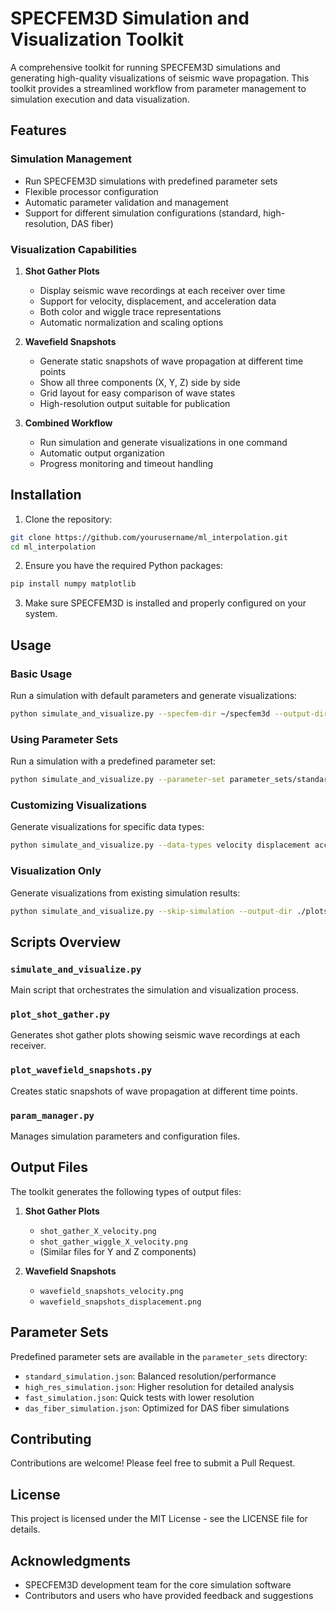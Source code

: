 # SPECFEM3D Simulation and Visualization Toolkit

A comprehensive toolkit for running SPECFEM3D simulations and generating high-quality visualizations of seismic wave propagation. This toolkit provides a streamlined workflow from parameter management to simulation execution and data visualization.

## Features

### Simulation Management
- Run SPECFEM3D simulations with predefined parameter sets
- Flexible processor configuration
- Automatic parameter validation and management
- Support for different simulation configurations (standard, high-resolution, DAS fiber)

### Visualization Capabilities
1. **Shot Gather Plots**
   - Display seismic wave recordings at each receiver over time
   - Support for velocity, displacement, and acceleration data
   - Both color and wiggle trace representations
   - Automatic normalization and scaling options

2. **Wavefield Snapshots**
   - Generate static snapshots of wave propagation at different time points
   - Show all three components (X, Y, Z) side by side
   - Grid layout for easy comparison of wave states
   - High-resolution output suitable for publication

3. **Combined Workflow**
   - Run simulation and generate visualizations in one command
   - Automatic output organization
   - Progress monitoring and timeout handling

## Installation

1. Clone the repository:
```bash
git clone https://github.com/yourusername/ml_interpolation.git
cd ml_interpolation
```

2. Ensure you have the required Python packages:
```bash
pip install numpy matplotlib
```

3. Make sure SPECFEM3D is installed and properly configured on your system.

## Usage

### Basic Usage

Run a simulation with default parameters and generate visualizations:
```bash
python simulate_and_visualize.py --specfem-dir ~/specfem3d --output-dir ./plots
```

### Using Parameter Sets

Run a simulation with a predefined parameter set:
```bash
python simulate_and_visualize.py --parameter-set parameter_sets/standard_simulation.json
```

### Customizing Visualizations

Generate visualizations for specific data types:
```bash
python simulate_and_visualize.py --data-types velocity displacement acceleration
```

### Visualization Only

Generate visualizations from existing simulation results:
```bash
python simulate_and_visualize.py --skip-simulation --output-dir ./plots
```

## Scripts Overview

### `simulate_and_visualize.py`
Main script that orchestrates the simulation and visualization process.

### `plot_shot_gather.py`
Generates shot gather plots showing seismic wave recordings at each receiver.

### `plot_wavefield_snapshots.py`
Creates static snapshots of wave propagation at different time points.

### `param_manager.py`
Manages simulation parameters and configuration files.

## Output Files

The toolkit generates the following types of output files:

1. **Shot Gather Plots**
   - `shot_gather_X_velocity.png`
   - `shot_gather_wiggle_X_velocity.png`
   - (Similar files for Y and Z components)

2. **Wavefield Snapshots**
   - `wavefield_snapshots_velocity.png`
   - `wavefield_snapshots_displacement.png`

## Parameter Sets

Predefined parameter sets are available in the `parameter_sets` directory:
- `standard_simulation.json`: Balanced resolution/performance
- `high_res_simulation.json`: Higher resolution for detailed analysis
- `fast_simulation.json`: Quick tests with lower resolution
- `das_fiber_simulation.json`: Optimized for DAS fiber simulations

## Contributing

Contributions are welcome! Please feel free to submit a Pull Request.

## License

This project is licensed under the MIT License - see the LICENSE file for details.

## Acknowledgments

- SPECFEM3D development team for the core simulation software
- Contributors and users who have provided feedback and suggestions